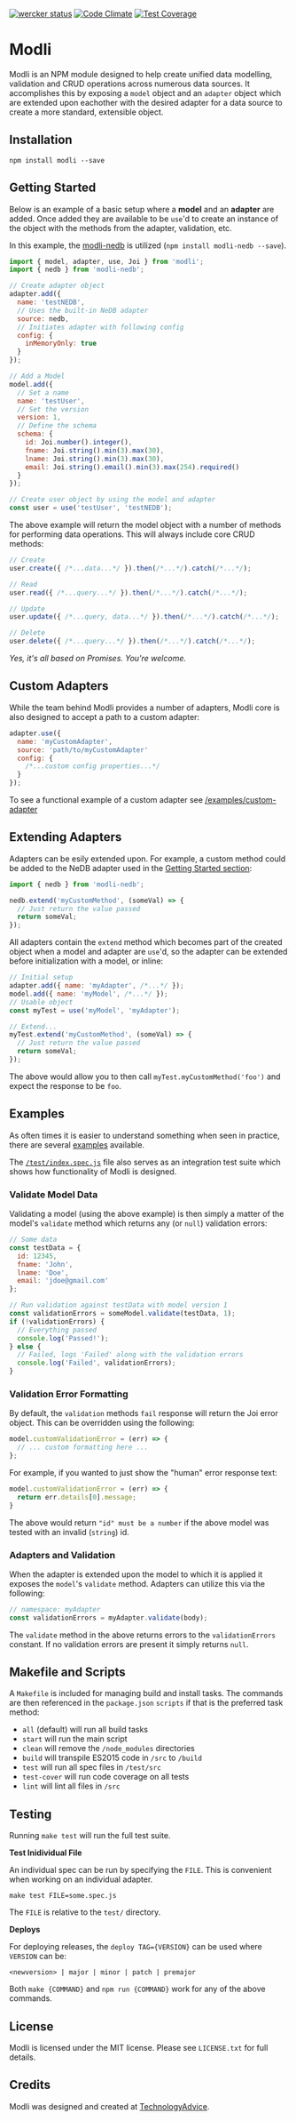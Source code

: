 [![wercker status](https://app.wercker.com/status/f3739d627fd42f6eb10bf5e1a1c09a84/s/master "wercker status")](https://app.wercker.com/project/bykey/f3739d627fd42f6eb10bf5e1a1c09a84)
[![Code Climate](https://codeclimate.com/github/node-modli/modli/badges/gpa.svg)](https://codeclimate.com/github/node-modli/modli)
[![Test Coverage](https://codeclimate.com/github/node-modli/modli/badges/coverage.svg)](https://codeclimate.com/github/node-modli/modli/coverage)

# Modli

Modli is an NPM module designed to help create unified data modelling, validation
and CRUD operations across numerous data sources. It accomplishes this by exposing
a `model` object and an `adapter` object which are extended upon eachother with
the desired adapter for a data source to create a more standard, extensible
object.

## Installation

```
npm install modli --save
```

## Getting Started

Below is an example of a basic setup where a **model** and an **adapter**
are added. Once added they are available to be `use`'d to create an
instance of the object with the methods from the adapter, validation, etc.

In this example, the [modli-nedb](https://www.npmjs.com/package/modli-nedb) is
utilized (`npm install modli-nedb --save`).

```javascript
import { model, adapter, use, Joi } from 'modli';
import { nedb } from 'modli-nedb';

// Create adapter object
adapter.add({
  name: 'testNEDB',
  // Uses the built-in NeDB adapter
  source: nedb,
  // Initiates adapter with following config
  config: {
    inMemoryOnly: true
  }
});

// Add a Model
model.add({
  // Set a name
  name: 'testUser',
  // Set the version
  version: 1,
  // Define the schema
  schema: {
    id: Joi.number().integer(),
    fname: Joi.string().min(3).max(30),
    lname: Joi.string().min(3).max(30),
    email: Joi.string().email().min(3).max(254).required()
  }
});

// Create user object by using the model and adapter
const user = use('testUser', 'testNEDB');
```

The above example will return the model object with a number of methods for
performing data operations. This will always include core CRUD methods:

```javascript
// Create
user.create({ /*...data...*/ }).then(/*...*/).catch(/*...*/);

// Read
user.read({ /*...query...*/ }).then(/*...*/).catch(/*...*/);

// Update
user.update({ /*...query, data...*/ }).then(/*...*/).catch(/*...*/);

// Delete
user.delete({ /*...query...*/ }).then(/*...*/).catch(/*...*/);
```

*Yes, it's all based on Promises. You're welcome.*

## Custom Adapters

While the team behind Modli provides a number of adapters, Modli core is also
designed to accept a path to a custom adapter:

```javascript
adapter.use({
  name: 'myCustomAdapter',
  source: 'path/to/myCustomAdapter'
  config: {
    /*...custom config properties...*/
  }
});
```

To see a functional example of a custom adapter see [/examples/custom-adapter](/examples/custom-adapter)

## Extending Adapters

Adapters can be esily extended upon. For example, a custom method could be added to
the NeDB adapter used in the [Getting Started section](#getting-started):

```javascript
import { nedb } from 'modli-nedb';

nedb.extend('myCustomMethod', (someVal) => {
  // Just return the value passed
  return someVal;
});
```

All adapters contain the `extend` method which becomes part of the created object
when a model and adapter are `use`'d, so the adapter can be extended before
initialization with a model, or inline:

```javascript
// Initial setup
adapter.add({ name: 'myAdapter', /*...*/ });
model.add({ name: 'myModel', /*...*/ });
// Usable object
const myTest = use('myModel', 'myAdapter');

// Extend...
myTest.extend('myCustomMethod', (someVal) => {
  // Just return the value passed
  return someVal;
});
```

The above would allow you to then call `myTest.myCustomMethod('foo')` and expect
the response to be `foo`.

## Examples

As often times it is easier to understand something when seen in practice, there
are several [examples](/examples) available.

The [`/test/index.spec.js`](/test/index.spec.js) file also serves as an integration
test suite which shows how functionality of Modli is designed.

### Validate Model Data

Validating a model (using the above example) is then simply a matter of the
model's `validate` method which returns any (or `null`)  validation errors:

```javascript
// Some data
const testData = {
  id: 12345,
  fname: 'John',
  lname: 'Doe',
  email: 'jdoe@gmail.com'
};

// Run validation against testData with model version 1
const validationErrors = someModel.validate(testData, 1);
if (!validationErrors) {
  // Everything passed
  console.log('Passed!');
} else {
  // Failed, logs 'Failed' along with the validation errors
  console.log('Failed', validationErrors);
}
```

### Validation Error Formatting

By default, the `validation` methods `fail` response will return the Joi error
object. This can be overridden using the following:

```javascript
model.customValidationError = (err) => {
  // ... custom formatting here ...
};
```

For example, if you wanted to just show the "human" error response text:

```javascript
model.customValidationError = (err) => {
  return err.details[0].message;
}
```

The above would return `"id" must be a number` if the above model was tested
with an invalid (`string`) id.

### Adapters and Validation

When the adapter is extended upon the model to which it is applied it exposes
the `model`'s `validate` method. Adapters can utilize this via the following:

```javascript
// namespace: myAdapter
const validationErrors = myAdapter.validate(body);
```

The `validate` method in the above returns errors to the `validationErrors`
constant. If no validation errors are present it simply returns `null`.

## Makefile and Scripts

A `Makefile` is included for managing build and install tasks. The commands are
then referenced in the `package.json` `scripts` if that is the preferred
task method:

* `all` (default) will run all build tasks
* `start` will run the main script
* `clean` will remove the `/node_modules` directories
* `build` will transpile ES2015 code in `/src` to `/build`
* `test` will run all spec files in `/test/src`
* `test-cover` will run code coverage on all tests
* `lint` will lint all files in `/src`

## Testing

Running `make test` will run the full test suite.

**Test Inidividual File**

An individual spec can be run by specifying the `FILE`. This is convenient when
working on an individual adapter.

```
make test FILE=some.spec.js
```

The `FILE` is relative to the `test/` directory.

**Deploys**

For deploying releases, the `deploy TAG={VERSION}` can be used where `VERSION` can be:

```
<newversion> | major | minor | patch | premajor
```

Both `make {COMMAND}` and `npm run {COMMAND}` work for any of the above commands.

## License

Modli is licensed under the MIT license. Please see `LICENSE.txt` for full details.

## Credits

Modli was designed and created at [TechnologyAdvice](http://www.technologyadvice.com).